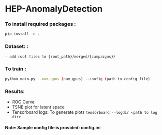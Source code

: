 # HEP-AnomalyDetection

### To install required packages :
```bash
pip install -e .
```

### Dataset: :
``` bash
- add root files to {root_path}/merged/{campaigns}/
```

### To train :
```bash
python main.py --num_gpus (num_gpus) --config (path to config file)
```

### Results:
- ROC Curve
- TSNE plot for latent space
- Tensorboard logs: To generate plots `tensorboard --logdir <path to log dir>`

#### Note: Sample config file is provided: config.ini
